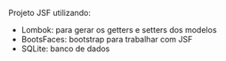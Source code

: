 Projeto JSF utilizando:
- Lombok: para gerar os getters e setters dos modelos
- BootsFaces: bootstrap para trabalhar com JSF
- SQLite: banco de dados